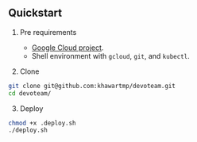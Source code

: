 ## Quickstart

1. Pre requirements
   - [Google Cloud project](https://cloud.google.com/resource-manager/docs/creating-managing-projects#creating_a_project).
   - Shell environment with `gcloud`, `git`, and `kubectl`.

2. Clone

```sh
git clone git@github.com:khawartmp/devoteam.git
cd devoteam/
```

3. Deploy

```sh
chmod +x .deploy.sh
./deploy.sh
```
